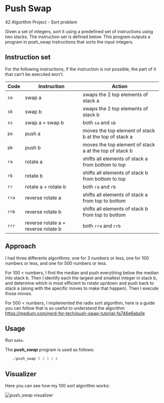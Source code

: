 # Push Swap

42 Algorithm Project - Sort problem

Given a set of integers, sort it using a predefined set of instructions using
two stacks. The instruction set is defined below. This program outputs a program
in push_swap instructions that sorts the input integers.

## Instruction set
For the following instructions, if the instruction is not possible, the part of
it that can't be executed won't.

Code	| Instruction			| Action
--------|-----------------------|----------------------------------------------
`sa`	| swap a				| swaps the 2 top elements of stack a
`sb`	| swap b				| swaps the 2 top elements of stack b
`ss`	| swap a + swap b		| both `sa` and `sb`
`pa`	| push a				| moves the top element of stack b at the top of stack a
`pb`	| push b				| moves the top element of stack a at the top of stack b
`ra`	| rotate a				| shifts all elements of stack a from bottom to top
`rb`	| rotate b				| shifts all elements of stack b from bottom to top
`rr`	| rotate a + rotate b	| both `ra` and `rb`
`rra`	| reverse rotate a		| shifts all elements of stack a from top to bottom
`rrb`	| reverse rotate b		| shifts all elements of stack b from top to bottom
`rrr`	| reverse rotate a + reverse rotate b	| both `rra` and `rrb`

## Approach
I had three differents algorithms: one for 3 numbers or less, one for 100 numbers or less, and one for 500 numbers or less.

For 100 < numbers, I find the median and push everything below the median into stack b. Then I identify each the largest and smallest integer in stack b, and determine which is most efficient to rotate up/down and push back to stack a (along with the specific moves to make that happen). Then I execute those moves.

For 500 < numbers, I implemented the radix sort algorithm, here is a guide you can follow that is so useful to understand the algorithm https://medium.com/nerd-for-tech/push-swap-tutorial-fa746e6aba1e

## Usage

Run ```make```.

The ***push_swap*** program is used as follows:

```c
   ./push_swap 5 2 3 1 4
```
## Visualizer

Here you can see how my 100 sort algorithm works:

![push_swap visualizer](https://github.com/Gon99/push_swap/blob/master/100-short.gif)


